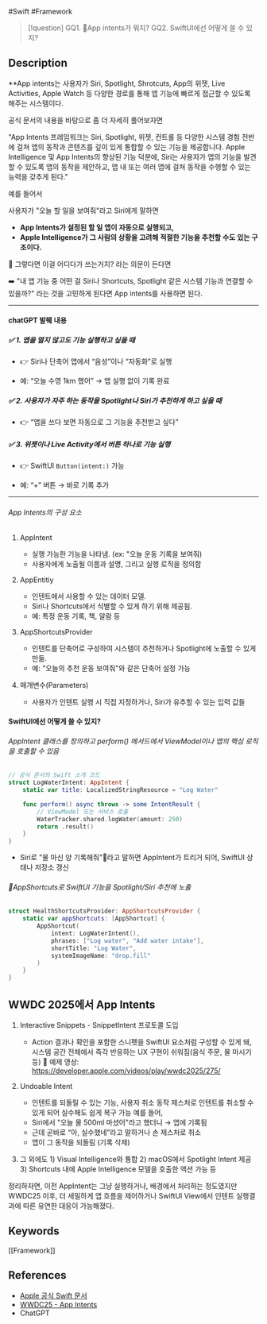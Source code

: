 #Swift #Framework
>[!question]
>GQ1. App intents가 뭐지?
>GQ2. SwiftUI에선 어떻게 쓸 수 있지?

## Description

**App intents는 사용자가 Siri, Spotlight, Shrotcuts, App의 위젯, Live Activities, Apple Watch 등 다양한 경로를 통해 앱 기능에 빠르게 접근할  수 있도록 해주는 시스템이다.

공식 문서의 내용을 바탕으로 좀 더 자세히 풀어보자면

"App Intents 프레임워크는 Siri, Spotlight, 위젯, 컨트롤 등 다양한 시스템 경험 전반에 걸쳐 앱의 동작과 콘텐츠를 깊이 있게 통합할 수 있는 기능을 제공합니다. Apple Intelligence 및 App Intents의 향상된 기능 덕분에, Siri는 사용자가 앱의 기능을 발견할 수 있도록 앱의 동작을 제안하고, 앱 내 또는 여러 앱에 걸쳐 동작을 수행할 수 있는 능력을 갖추게 된다."

예를 들어서

사용자가 "오늘 할 일을 보여줘"라고 Siri에게 말하면
- **App Intents가 설정된 할 일 앱이 자동으로 실행되고,**
- **Apple Intelligence가 그 사람의 상황을 고려해 적절한 기능을 추천할 수도 있는 구조이다.**

🧐 그렇다면 이걸 어디다가 쓰는거지? 라는 의문이 든다면

➡️ "내 앱 기능 중 어떤 걸 Siri나 Shortcuts, Spotlight 같은 시스템 기능과 연결할 수 있을까?" 
라는 것을 고민하게 된다면 App intents를 사용하면 된다.

---

#### chatGPT 발췌 내용
##### ✅ 1. **앱을 열지 않고도 기능 실행하고 싶을 때**

- 👉 Siri나 단축어 앱에서 “음성”이나 “자동화”로 실행
    
- 예: “오늘 수영 1km 했어” → 앱 실행 없이 기록 완료
    

##### ✅ 2. **사용자가 자주 하는 동작을 Spotlight나 Siri가 추천하게 하고 싶을 때**

- 👉 “앱을 쓰다 보면 자동으로 그 기능을 추천받고 싶다”
    

##### ✅ 3. **위젯이나 Live Activity에서 버튼 하나로 기능 실행**

- 👉 SwiftUI `Button(intent:)` 가능
    
- 예: “+” 버튼 → 바로 기록 추가

---

###### App Intents의 구성 요소
1. AppIntent
	- 실행 가능한 기능을 나타냄. (ex: "오늘 운동 기록을 보여줘)
	- 사용자에게 노출될 이름과 설명, 그리고 실행 로직을 정의함

2. AppEntitiy
	- 인텐트에서 사용할 수 있는 데이터 모델.
	- Siri나 Shortcuts에서 식별할 수 있게 하기 위해 제공됨.
	- 예: 특정 운동 기록, 책, 알람 등

3. AppShortcutsProvider
	- 인텐트를 단축어로 구성하여 시스템이 추천하거나 Spotlight에 노출할 수 있게 만듦.
	- 예: "오늘의 추천 운동 보여줘"와 같은 단축어 설정 가능

4. 매개변수(Parameters)
	- 사용자가 인텐트 실행 시 직접 지정하거나, Siri가 유추할 수 있는 입력 값들


#### SwiftUI에선 어떻게 쓸 수 있지?

###### AppIntent 클래스를 정의하고 perform() 메서드에서 ViewModel이나 앱의 핵심 로직을 호출할 수 있음
```swift
// 공식 문서의 Swift 소개 코드
struct LogWaterIntent: AppIntent {
    static var title: LocalizedStringResource = "Log Water"

    func perform() async throws -> some IntentResult {
        // ViewModel 또는 서비스 호출
        WaterTracker.shared.logWater(amount: 250)
        return .result()
    }
}
```
- Siri로 "물 마신 양 기록해줘"라고 말하면 AppIntent가 트리거 되어, SwiftUI 상태나 저장소 갱신

###### AppShortcuts로 SwiftUI 기능을 Spotlight/Siri 추천에 노출
```swift
struct HealthShortcutsProvider: AppShortcutsProvider {
    static var appShortcuts: [AppShortcut] {
        AppShortcut(
            intent: LogWaterIntent(),
            phrases: ["Log water", "Add water intake"],
            shortTitle: "Log Water",
            systemImageName: "drop.fill"
        )
    }
}
```

## WWDC 2025에서 App Intents

1.  Interactive Snippets - SnippetIntent 프로토콜 도입

	- Action 결과나 확인을 포함한 스니펫을 SwiftUI 요소처럼 구성할 수 있게 돼, 시스템 공간 전체에서 즉각 반응하는 UX 구현이 쉬워짐(음식 주문, 물 마시기 등)
	
	예제 영상: https://developer.apple.com/videos/play/wwdc2025/275/

2. Undoable Intent
	- 인텐트를 되돌릴 수 있는 기능, 사용자 취소 동작 제스처로 인텐트를 취소할 수 있게 되어 실수해도 쉽게 복구 가능
	예를 들어,
	- Siri에서 "오늘 물 500ml 마셨어"라고 했더니 → 앱에 기록됨
    - 근데 곧바로 “아, 실수했네”라고 말하거나 손 제스처로 취소
    - 앱이 그 동작을 되돌림 (기록 삭제)

3. 그 외에도 1) Visual Intelligence와 통합 2) macOS에서 Spotlight Intent 제공 3) Shortcuts 내에 Apple Intelligence 모델을 호출한 액션 가능 등

정리하자면,
이전 AppIntent는 그냥 실행하거나, 배경에서 처리하는 정도였지만
WWDC25 이후, 더 세밀하게 앱 흐름을 제어하거나 SwiftUI View에서 인텐트 실행결과에 따른 유연한 대응이 가능해졌다.

## Keywords
[[Framework]]
## References
- [Apple 공식 Swift 문서](https://developer.apple.com/documentation/appintents)
- [WWDC25 - App Intents](https://developer.apple.com/videos/play/wwdc2025/275/?utm_source=chatgpt.com)
- ChatGPT